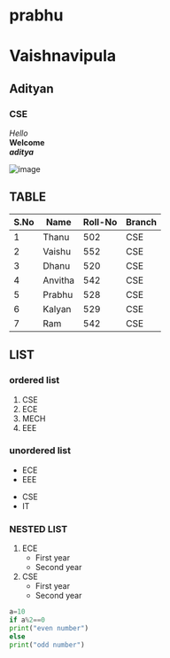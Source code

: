 # prabhu
# Vaishnavipula
## Adityan
### CSE
 *Hello*
 <br>
 **Welcome**
 <br>
 ***aditya***
 
 ![image](https://user-images.githubusercontent.com/84460580/142973813-075a6b9f-b8db-48a4-ba98-ead8f8e64975.png)

## TABLE
|S.No| Name| Roll-No| Branch|
|----|-----|--------|-------|
|1|Thanu|502|CSE|
|2|Vaishu|552|CSE|
|3|Dhanu|520|CSE|
|4|Anvitha|542|CSE|
|5|Prabhu|528|CSE|
|6|Kalyan|529|CSE|
|7|Ram|542|CSE|

## LIST
### ordered list
1. CSE
2. ECE
3. MECH
4. EEE

### unordered list
- ECE
- EEE

* CSE
* IT
 
### NESTED LIST
1. ECE
    - First year
    - Second year 
 2. CSE 
     - First year
     - Second year  
 
 
 ```python code
 a=10
 if a%2==0
 print("even number")
 else
 print("odd number")
 ```
